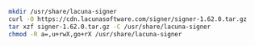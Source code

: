 ﻿```sh
mkdir /usr/share/lacuna-signer
curl -O https://cdn.lacunasoftware.com/signer/signer-1.62.0.tar.gz
tar xzf signer-1.62.0.tar.gz -C /usr/share/lacuna-signer
chmod -R a=,u+rwX,go+rX /usr/share/lacuna-signer
```
